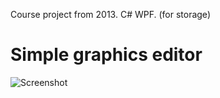 Course project from 2013. C# WPF. (for storage)

# Simple graphics editor

![Screenshot](https://github.com/tgjmjgj/recto/Screen/Screenshot_1.png)
